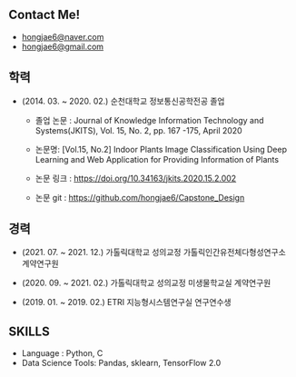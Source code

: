  ## Contact Me!
  - hongjae6@naver.com
  - hongjae6@gmail.com
 
 ## 학력
  - (2014. 03. ~ 2020. 02.) 순천대학교 정보통신공학전공 졸업

    - 졸업 논문 : Journal of Knowledge Information Technology and Systems(JKITS), Vol. 15, No. 2, pp. 167 -175, April 2020

    - 논문명: [Vol.15, No.2] Indoor Plants Image Classification Using Deep Learning and Web Application for Providing Information of Plants

    - 논문 링크 : https://doi.org/10.34163/jkits.2020.15.2.002

    - 논문 git : https://github.com/hongjae6/Capstone_Design

  ## 경력
  - (2021. 07. ~ 2021. 12.) 가톨릭대학교 성의교정 가톨릭인간유전체다형성연구소 계약연구원

  - (2020. 09. ~ 2021. 02.) 가톨릭대학교 성의교정 미생물학교실 계약연구원

  - (2019. 01. ~ 2019. 02.) ETRI 지능형시스템연구실 연구연수생

  ## SKILLS
  - Language : Python, C
  - Data Science Tools: Pandas, sklearn, TensorFlow 2.0

